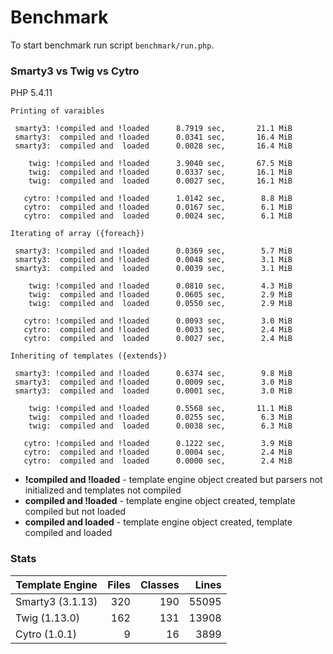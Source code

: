 Benchmark
=========

To start benchmark run script `benchmark/run.php`.

### Smarty3 vs Twig vs Cytro

PHP 5.4.11

    Printing of varaibles

     smarty3: !compiled and !loaded      8.7919 sec,       21.1 MiB
     smarty3:  compiled and !loaded      0.0341 sec,       16.4 MiB
     smarty3:  compiled and  loaded      0.0028 sec,       16.4 MiB

        twig: !compiled and !loaded      3.9040 sec,       67.5 MiB
        twig:  compiled and !loaded      0.0337 sec,       16.1 MiB
        twig:  compiled and  loaded      0.0027 sec,       16.1 MiB

       cytro: !compiled and !loaded      1.0142 sec,        8.8 MiB
       cytro:  compiled and !loaded      0.0167 sec,        6.1 MiB
       cytro:  compiled and  loaded      0.0024 sec,        6.1 MiB

    Iterating of array ({foreach})

     smarty3: !compiled and !loaded      0.0369 sec,        5.7 MiB
     smarty3:  compiled and !loaded      0.0048 sec,        3.1 MiB
     smarty3:  compiled and  loaded      0.0039 sec,        3.1 MiB

        twig: !compiled and !loaded      0.0810 sec,        4.3 MiB
        twig:  compiled and !loaded      0.0605 sec,        2.9 MiB
        twig:  compiled and  loaded      0.0550 sec,        2.9 MiB

       cytro: !compiled and !loaded      0.0093 sec,        3.0 MiB
       cytro:  compiled and !loaded      0.0033 sec,        2.4 MiB
       cytro:  compiled and  loaded      0.0027 sec,        2.4 MiB

    Inheriting of templates ({extends})

     smarty3: !compiled and !loaded      0.6374 sec,        9.8 MiB
     smarty3:  compiled and !loaded      0.0009 sec,        3.0 MiB
     smarty3:  compiled and  loaded      0.0001 sec,        3.0 MiB

        twig: !compiled and !loaded      0.5568 sec,       11.1 MiB
        twig:  compiled and !loaded      0.0255 sec,        6.3 MiB
        twig:  compiled and  loaded      0.0038 sec,        6.3 MiB

       cytro: !compiled and !loaded      0.1222 sec,        3.9 MiB
       cytro:  compiled and !loaded      0.0004 sec,        2.4 MiB
       cytro:  compiled and  loaded      0.0000 sec,        2.4 MiB

* **!compiled and !loaded** - template engine object created but parsers not initialized and templates not compiled
* **compiled and !loaded** - template engine object created, template compiled but not loaded
* **compiled and  loaded** - template engine object created, template compiled and loaded

### Stats

| Template Engine | Files  | Classes  |  Lines |
| --------------- | ------:| --------:| ------:|
| Smarty3 (3.1.13)|    320 |      190 |  55095 |
| Twig (1.13.0)   |    162 |      131 |  13908 |
| Cytro (1.0.1)   |      9 |       16 |   3899 |
